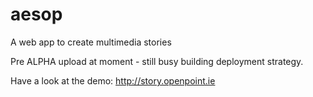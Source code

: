 aesop
=====

A web app to create multimedia stories

Pre ALPHA upload at moment - still busy building deployment strategy.

Have a look at the demo: http://story.openpoint.ie
